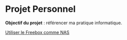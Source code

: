 # Projet Personnel
**Objectif du projet** : référencer ma pratique informatique.

[Utiliser le Freebox comme NAS](https://github.com/albanmartel/projetPersonnel/wiki)
